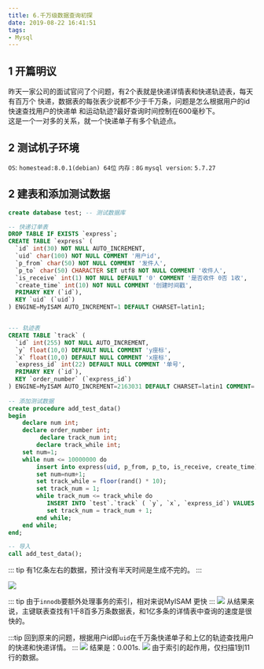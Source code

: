 ```yaml
---
title: 6.千万级数据查询初探
date: 2019-08-22 16:41:51
tags:
- Mysql
---
```

## 1 开篇明议
昨天一家公司的面试官问了个问题，有2个表就是快递详情表和快递轨迹表，每天有百万个
快递，数据表的每张表少说都不少于千万条，问题是怎么根据用户的id快速查找用户的快递单
和运动轨迹?最好查询时间控制在600毫秒下。  
这是一个一对多的关系，就一个快递单子有多个轨迹点。

## 2 测试机子环境
`OS`: `homestead:8.0.1(debian) 64位`
`内存` : `8G`
`mysql version`:  `5.7.27`

<!--more-->

## 2 建表和添加测试数据

``` sql
create database test; -- 测试数据库

-- 快递订单表
DROP TABLE IF EXISTS `express`;
CREATE TABLE `express` (
  `id` int(30) NOT NULL AUTO_INCREMENT,
  `uid` char(100) NOT NULL COMMENT '用户id',
  `p_from` char(50) NOT NULL COMMENT '发件人',
  `p_to` char(50) CHARACTER SET utf8 NOT NULL COMMENT '收件人',
  `is_receive` int(1) NOT NULL DEFAULT '0' COMMENT '是否收件 0否 1收',
  `create_time` int(10) NOT NULL COMMENT '创建时间戳',
  PRIMARY KEY (`id`),
  KEY `uid` (`uid`)
) ENGINE=MyISAM AUTO_INCREMENT=1 DEFAULT CHARSET=latin1;


--- 轨迹表
CREATE TABLE `track` (
  `id` int(255) NOT NULL AUTO_INCREMENT,
  `y` float(10,0) DEFAULT NULL COMMENT 'y座标',
  `x` float(10,0) DEFAULT NULL COMMENT 'x座标',
  `express_id` int(22) DEFAULT NULL COMMENT '单号',
  PRIMARY KEY (`id`),
  KEY `order_number` (`express_id`)
) ENGINE=MyISAM AUTO_INCREMENT=2163031 DEFAULT CHARSET=latin1 COMMENT=' 轨迹表';
 
-- 添加测试数据 
create procedure add_test_data()
begin
    declare num int;
    declare order_number int;
         declare track_num int;
        declare track_while int;
    set num=1;
    while num <= 10000000 do
        insert into express(uid, p_from, p_to, is_receive, create_time) values(replace(uuid(), '-', ''), CONCAT('from_', floor(rand()*1000)), CONCAT('to_', floor(rand()*1000)),0, UNIX_TIMESTAMP(NOW()));
        set num=num+1;
        set track_while = floor(rand() * 10);
        set track_num = 1;
        while track_num <= track_while do
           INSERT INTO `test`.`track` ( `y`, `x`, `express_id`) VALUES (rand()*rand()*100, rand()*rand()*100, (select max(id)from express));
           set track_num = track_num + 1;
        end while;
    end while;
end;

-- 导入
call add_test_data();

```
::: tip
有1亿条左右的数据，预计没有半天时间是生成不完的。
:::

![](https://qiniu.wuchuheng.com/images/6.%E5%8D%83%E4%B8%87%E7%BA%A7%E6%95%B0%E6%8D%AE%E6%9F%A5%E8%AF%A2%E5%88%9D%E6%8E%A21.png)

::: tip
由于`innodb`要额外处理事务的索引，相对来说MyISAM 更快
:::
![](https://qiniu.wuchuheng.com/images/6.%E5%8D%83%E4%B8%87%E7%BA%A7%E6%95%B0%E6%8D%AE%E6%9F%A5%E8%AF%A2%E5%88%9D%E6%8E%A22.png)
从结果来说，主键联表查找有1千8百多万条数据表，和1亿多条的详情表中查询的速度是很快的。

:::tip
回到原来的问题，根据用户id即`uid`在千万条快递单子和上亿的轨迹查找用户的快递和快递详情。
:::
![](https://qiniu.wuchuheng.com/images/6.%E5%8D%83%E4%B8%87%E7%BA%A7%E6%95%B0%E6%8D%AE%E6%9F%A5%E8%AF%A2%E5%88%9D%E6%8E%A23.png)
结果是：0.001s.
![](https://qiniu.wuchuheng.com/images/6.%E5%8D%83%E4%B8%87%E7%BA%A7%E6%95%B0%E6%8D%AE%E6%9F%A5%E8%AF%A2%E5%88%9D%E6%8E%A24.png)
由于索引的起作用，仅扫描1到11行的数据。

